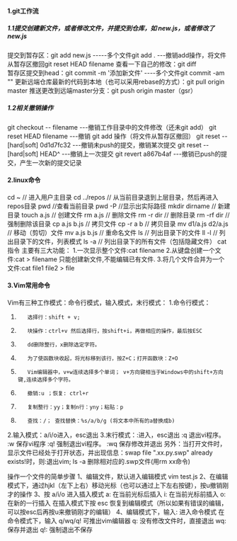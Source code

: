 #### 1.git工作流

##### 1.1提交创建新文件，或者修改文件，并提交到仓库，如 new.js，或者修改了new.js

提交到暂存区：git add new.js       -----多个文件git add . ---撤销add操作，将文件从暂存区撤回git reset HEAD filename
查看一下自己的修改：git diff       
暂存区提交到head：git commit -m '添加新文件'   ----多个文件git commit -am ""
更新远端仓库最新的代码到本地（也可以采用rebase的方式）：git pull origin master
推送更改到远端master分支：git push origin master（gsr）

##### 1.2相关撤销操作

git checkout  -- filename             ---撤销工作目录中的文件修改（还未git add）
git reset HEAD filename               ---撤销 git add 操作（将文件从暂存区撤回）
git reset --[hard|soft] 0d1d7fc32     ---撤销未push的提交，撤销某次提交
git reset --[hard|soft] HEAD^         ---撤销上一次提交
git revert  a867b4af                  ---撤销已push的提交，产生一次新的提交记录


#### 2.linux命令

cd ~          // 进入用户主目录
cd ../repos   // 从当前目录退到上层目录，然后再进入repos目录
pwd           //查看当前目录
pwd -P        //显示出实际路径
mkdir dirname // 新建目录
touch a.js    // 创建文件
rm a.js       // 删除文件
rm -r dir     // 删除目录
rm -rf dir    // 强制删除该目录
cp a.js b.js  // 拷贝文件
cp -r a b     // 拷贝目录
mv d1/a.js d2/a.js // 移动（剪切）文件
mv a.js b.js  // 重命名文件
ls            // 列出目录下的文件
ll -l         // 列出目录下的文件，列表模式
ls -a         // 列出目录下的所有文件（包括隐藏文件）
cat指令
主要有三大功能：
1.一次显示整个文件:cat filename
2.从键盘创建一个文件:cat > filename 只能创建新文件,不能编辑已有文件.
3.将几个文件合并为一个文件:cat file1 file2 > file

#### 3.Vim常用命令

Vim有三种工作模式：命令行模式，输入模式，末行模式：
1.命令行模式：
  1)        选择行：shift + v;
  2)        块操作：ctrl+v 然后选择行，按shift+i，再做相应的操作，最后按ESC
  3)        dd删除整行，x删除选定字符。
  4)        为了使函数块收起，将光标移到该行，按Z+C；打开函数块：Z+O
  5)        Vim编辑器中，v+w连续选择多个单词； v+方向键相当于Windows中的shift+方向键,连续选择多个字符。
  6)        撤销:u ；恢复: ctrl+r
  7)        复制整行：yy；复制n行：yny；粘贴：p
  8)        查找：/； 查找替换：%s/a/b/g (将文本中所有的a替换成b)
2.输入模式：a/i/o进入，esc退出
3.末行模式：:进入，esc退出
                   :q 退出vi程序。
                   :w  保存vi程序
                   :q! 强制退出vi程序。
                   :wq 保存修改并退出
 另外：当打开文件时，显示文件已经处于打开状态，并出现信息：swap file ".xx.py.swp" already exists!时，则:退出vim; ls -a 删除相对应的.swp文件(用rm xx命令)

操作一个文件的简单步骤
1、编辑文件，默认进入编辑模式
vim test.js
2、在编辑模式下，通过hjkl（左下上右）移动光标（也可以通过上下左右按键），按u撤销刚才的操作
3、按 a/i/o 进入插入模式
a: 在当前光标后插入
i: 在当前光标前插入
o: 在新的一行插入
在插入模式下按 esc 恢复到编辑模式（所以如果有错误的编辑，可以按esc后再按u来撤销刚才的编辑）
4、编辑模式下，输入: 进入命令模式
在命令模式下，输入 q/wq/q! 可推出vim编辑器
q: 没有修改文件时，直接退出
wq: 保存并退出
q!: 强制退出不保存
